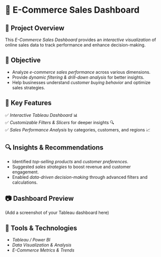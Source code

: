 # 🛒 E-Commerce Sales Dashboard  

## 📝 Project Overview  
This *E-Commerce Sales Dashboard* provides an *interactive visualization* of online sales data to track performance and enhance decision-making.  

## 🎯 Objective  
- Analyze *e-commerce sales performance* across various dimensions.  
- Provide *dynamic filtering & drill-down analysis* for better insights.  
- Help businesses understand *customer buying behavior* and optimize sales strategies.  

## 📌 Key Features  
✅ *Interactive Tableau Dashboard* 📊  
✅ *Customizable Filters & Slicers* for deeper insights 🔍  
✅ *Sales Performance Analysis* by categories, customers, and regions 📈  

## 🔍 Insights & Recommendations  
- Identified *top-selling products* and *customer preferences*.  
- Suggested *sales strategies* to boost revenue and customer engagement.  
- Enabled *data-driven decision-making* through advanced filters and calculations.  

## 📷 Dashboard Preview  
(Add a screenshot of your Tableau dashboard here)  

## 📂 Tools & Technologies  
- *Tableau / Power BI*  
- *Data Visualization & Analysis*  
- *E-Commerce Metrics & Trends*
